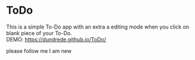 # ToDo
This is a simple To-Do app with an extra a editing mode when you click on blank piece of your To-Do.                   
DEMO: https://dundrede.github.io/ToDo/
 
please follow me I am new
